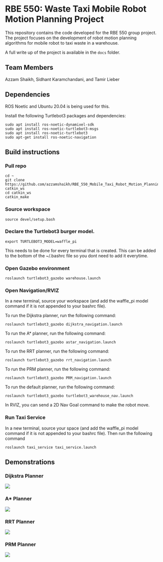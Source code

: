 # RBE 550: Waste Taxi Mobile Robot Motion Planning Project

This repository contains the code developed for the RBE 550 group project. The project focuses on the development of robot motion planning algorithms for mobile robot to taxi waste in a warehouse.

A full write up of the project is available in the `docs` folder.

## Team Members

Azzam Shaikh, Sidhant Karamchandani, and Tamir Lieber 

## Dependencies

ROS Noetic and Ubuntu 20.04 is being used for this.

Install the following Turtlebot3 packages and dependencies:

```
sudo apt install ros-noetic-dynamixel-sdk
sudo apt install ros-noetic-turtlebot3-msgs
sudo apt install ros-noetic-turtlebot3
sudo apt-get install ros-noetic-navigation
```

## Build instructions

### Pull repo
```
cd ~
git clone https://github.com/azzamshaikh/RBE_550_Mobile_Taxi_Robot_Motion_Planning_Project.git catkin_ws
cd catkin_ws
catkin_make
```
### Source workspace

```
source devel/setup.bash
```
### Declare the Turtlebot3 burger model. 

```
export TURTLEBOT3_MODEL=waffle_pi
```

This needs to be done for every terminal that is created. This can be added to the bottom of the ~/.bashrc file so you dont need to add it everytime. 

###  Open Gazebo environment

```
roslaunch turtlebot3_gazebo warehouse.launch
```

### Open Navigation/RVIZ

In a new terminal, source your workspace (and add the waffle_pi model command if it is not appended to your bashrc file). 

To run the Dijkstra planner, run the following command:

```
roslaunch turtlebot3_gazebo dijkstra_navigation.launch
```

To run the A* planner, run the following command:

```
roslaunch turtlebot3_gazebo astar_navigation.launch
```

To run the RRT planner, run the following command:

```
roslaunch turtlebot3_gazebo rrt_navigation.launch
```

To run the PRM planner, run the following command:

```
roslaunch turtlebot3_gazebo PRM_navigation.launch
```

To run the default planner, run the following command:

```
roslaunch turtlebot3_gazebo turtlebot3_warehouse_nav.launch
```

In RVIZ, you can send a 2D Nav Goal command to make the robot move. 

### Run Taxi Service

In a new terminal, source your space (and add the waffle_pi model command if it is not appended to your bashrc file). Then run the following command

```
roslaunch taxi_service taxi_service.launch
```

## Demonstrations

### Dijkstra Planner

![](./docs/media/dijkstra_demo.gif)

### A* Planner

![](./docs/media/astar_demo.gif)

### RRT Planner

![](./docs/media/rrt_demo.gif)

### PRM Planner

![](./docs/media/prm_demo.gif)